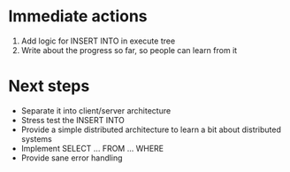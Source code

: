 # Immediate actions

1. Add logic for INSERT INTO in execute tree
2. Write about the progress so far, so people can learn from it

# Next steps

* Separate it into client/server architecture
* Stress test the INSERT INTO
* Provide a simple distributed architecture to learn a bit about distributed systems
* Implement SELECT ... FROM ... WHERE
* Provide sane error handling
